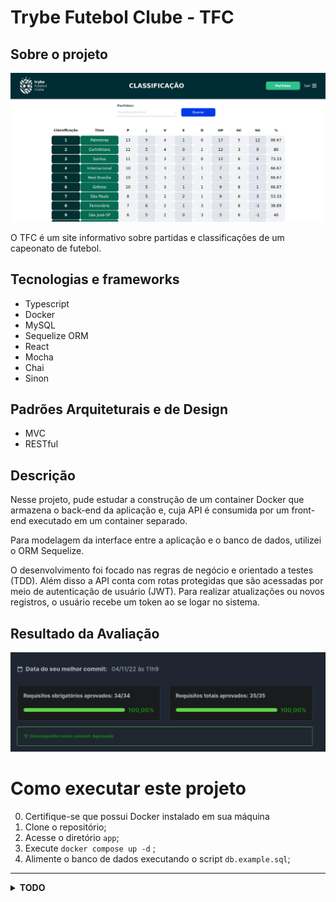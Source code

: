 # Trybe Futebol Clube - TFC

## Sobre o projeto

![frontend example](./img/front-example.png)

O TFC é um site informativo sobre partidas e classificações de um capeonato de
futebol.

## Tecnologias e frameworks

- Typescript
- Docker
- MySQL
- Sequelize ORM
- React
- Mocha
- Chai
- Sinon

## Padrões Arquiteturais e de Design

- MVC
- RESTful

## Descrição

Nesse projeto, pude estudar a construção de um container Docker que armazena o
back-end da aplicação e, cuja API é consumida por um front-end executado em um
container separado.

Para modelagem da interface entre a aplicação e o banco de dados, utilizei o ORM
Sequelize.

O desenvolvimento foi focado nas regras de negócio e orientado a testes (TDD).
Além disso a API conta com rotas protegidas que são acessadas por meio de
autenticação de usuário (JWT). Para realizar atualizações ou novos registros, o
usuário recebe um token ao se logar no sistema.

## Resultado da Avaliação

![reultado da avaliação](./img/avaliacao.png)

# Como executar este projeto

0. Certifique-se que possui Docker instalado em sua máquina
1. Clone o repositório;
2. Acesse o diretório `app`;
3. Execute `docker compose up -d` ;
4. Alimente o banco de dados executando o script `db.example.sql`;

---
<details>

  <summary>
    <strong>TODO</strong>
  </summary>

  - [ ] Configurar o Deploy no Railway
  - [ ] Refatoração da estrutura para orientação ao Domínio
</details>
